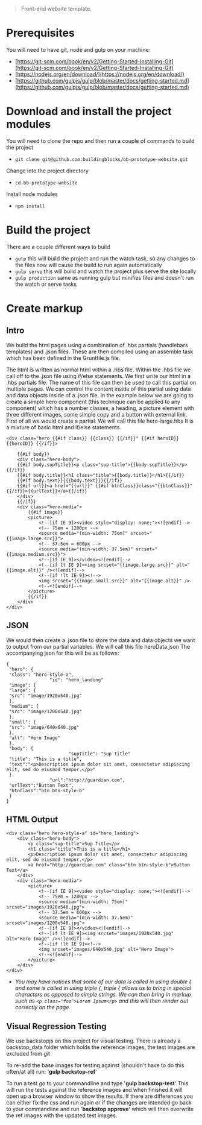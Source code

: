 > Front-end website template.

Prerequisites
=============

You will need to have git, node and gulp on your machine:

- [https://git-scm.com/book/en/v2/Getting-Started-Installing-Git](https://git-scm.com/book/en/v2/Getting-Started-Installing-Git)
- [https://nodejs.org/en/download/](https://nodejs.org/en/download/)
- [https://github.com/gulpjs/gulp/blob/master/docs/getting-started.md](https://github.com/gulpjs/gulp/blob/master/docs/getting-started.md)

Download and install the project modules
========================================

You will need to clone the repo and then run a couple of commands to build the project

- `git clone git@github.com:buildingblocks/bb-prototype-website.git`

Change into the project directory

- `cd bb-prototype-website`

Install node modules

- `npm install`

Build the project
=================

There are a couple different ways to build

- `gulp` this will build the project and run the watch task, so any changes to the files now will cause the build to run again automatically
- `gulp serve` this will build and watch the project plus serve the site locally
- `gulp production` same as running gulp but minifies files and doesn't run the watch or serve tasks

Create markup
=============

Intro
-----
We build the html pages using a combination of .hbs partials (handlebars templates) and .json files. These are then compiled using an assemble task which has been defined in the Gruntfile.js file.

The html is written as normal html within a .hbs file. Within the .hbs file we call off to the .json file using if/else statements. 
We first write our html in a .hbs partials file. The name of this file can then be used to call this partial on multiple pages. We can control the content inside of this partial using data and data objects inside of a .json file.
In the example below we are going to create a simple hero component (this technique can be applied to any component) which has a number classes, a heading, a picture element with three different images, some simple copy and a button with external link.
First of all we would create a partial. We will call this file hero-large.hbs  It is a mixture of basic html and if/else statements.

    <div class="hero {{#if class}} {{class}} {{/if}}" {{#if heroID}} {{heroID}} {{/if}}>
    
        {{#if body}}
        <div class="hero-body">
        {{#if body.supTitle}}<p class="sup-title">{{body.supTitle}}</p>{{/if}} 
        {{#if body.title}}<h1 class="title">{{body.title}}</h1>{{/if}}	    
        {{#if body.text}}{{{body.text}}}{{/if}}
        {{#if url}}<a href="{{url}}" {{#if btnClass}}class="{{btnClass}}"{{/if}}>{{urlText}}</a>{{/if}} 
        </div>
        {{/if}}
        <div class="hero-media">
            {{#if image}}
            <picture>
                <!--[if IE 9]><video style="display: none;"><![endif]-->
                <!-- 75em = 1200px -->
                <source media="(min-width: 75em)" srcset="{{image.large.src}}">
                <!-- 37.5em = 600px -->
                <source media="(min-width: 37.5em)" srcset="{{image.medium.src}}">
                <!--[if IE 9]></video><![endif]-->
                <!--[if lt IE 9]><img srcset="{{image.large.src}}" alt="{{image.alt}}" /><![endif]-->
                <!--[if !lt IE 9]><!-->
                <img srcset="{{image.small.src}}" alt="{{image.alt}}" />
                <!--<![endif]-->
            </picture>
            {{/if}}
        </div>
    </div>

JSON
----
We would then create a .json file to store the data and data objects we want to output from our partial variables. We will call this file heroData.json 
The accompanying json for this will be as follows:

    {
     "hero": {
     "class": "hero-style-a",
                    "id": "hero_landing"
     "image": {
     "large": {
     "src": "image/1920x540.jpg"
     },
     "medium": {
     "src": "image/1200x540.jpg"
     },
     "small": {
     "src": "image/640x640.jpg"
     },
     "alt": "Hero Image"
     },
     "body": {
                           "supTitle": "Sup Title"
     "title": "This is a title",
     "text":"<p>Description ipsum dolor sit amet, consectetur adipiscing elit, sed do eiusmod tempor.</p>"
     }.
                    "url":"http://guardian.com",
     "urlText":"Button Text",
     "btnClass":"btn btn-style-b"
     }
    }  

HTML Output
-----------

    <div class="hero hero-style-a" id="hero_landing">
        <div class="hero-body">
            <p class="sup-title">Sup Title</p>
            <h1 class="title">This is a title</h1>
            <p>Description ipsum dolor sit amet, consectetur adipiscing elit, sed do eiusmod tempor.</p>
            <a href="http://guardian.com" class="btn btn-style-b">Button Text</a>
        </div>
        <div class="hero-media">
            <picture>
                <!--[if IE 9]><video style="display: none;"><![endif]-->
                <!-- 75em = 1200px -->
                <source media="(min-width: 75em)" srcset="images/1920x540.jpg">        
                <!-- 37.5em = 600px -->
                <source media="(min-width: 37.5em)" srcset="images/1200x540.jpg">
                <!--[if IE 9]></video><![endif]-->
                <!--[if lt IE 9]><img srcset="images/1920x540.jpg" alt="Hero Image" /><![endif]-->
                <!--[if !lt IE 9]><!-->
                <img srcset="images/640x640.jpg" alt="Hero Image">
                <!--<![endif]-->
            </picture>
        </div>
    </div>

* *You may have notices that some of our data is called in using double { and some is called in using triple {, triple { allows us to bring in special characters as opposed to simple strings. We can then bring in markup such as `<p class="foo">Lorem Ipsum</p>` and this will then render out correctly on the page.*


Visual Regression Testing
-------
We use backstopjs on this project for visual testing.
There is already a backstop_data folder which holds the reference images, the test images are excluded from git

To re-add the base images for testing against (shouldn't have to do this often/at all) run:
'**gulp backstop-ref**'

To run a test go to your commandline and type '**gulp backstop-test**'
This will run the tests against the reference images and when finished it will open up a browser window to show the results. If there are differences you can either fix the css and run again or if the changes are intended go back to your commandline and run '**backstop approve**' which will then overwrite the ref images with the updated test images.

